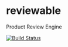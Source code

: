 # reviewable
Product Review Engine

[![Build Status](http://ec2-34-215-128-136.us-west-2.compute.amazonaws.com:8080/job/reviewable/master/badge/icon)](http://ec2-34-215-128-136.us-west-2.compute.amazonaws.com:8080/job/reviewable/master)